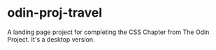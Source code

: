 # odin-proj-travel

A landing page project for completing the CSS Chapter from The Odin Project. 
It's a desktop version.
